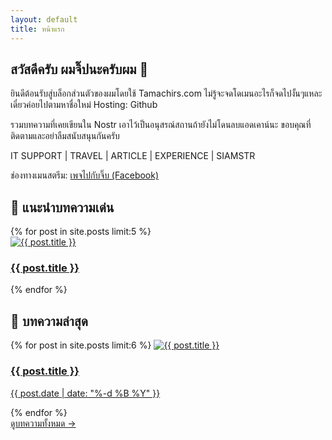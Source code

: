 ```yaml
---
layout: default
title: หน้าแรก
---
```


<div class="max-w-6xl mx-auto px-4 py-10 space-y-12">

  <!-- Intro -->
  <section class="text-center">
    <h1 class="text-3xl font-bold mb-2">สวัสดีครับ ผมจิ๊ปนะครับผม 👋</h1>
    <p class="text-lg text-gray-700">ยินดีต้อนรับสู่บล็อกส่วนตัวของผมโดยใช้ Tamachirs.com ไม่รู้จะจดโดเมนอะไรก็จดไปงั้นๆแหละ เดี๋ยวค่อยไปตามหาชื่อใหม่ Hosting: Github</p> 
    <p class="text-lg text-gray-700">รวมบทความที่เคยเขียนใน Nostr เอาไว้เป็นอนุสรณ์สถานถ้ายังไม่โดนลบแอดเคาน์นะ ขอบคุณที่ติดตามและอย่าลืมสนับสนุนกันครับ</p>
     <p class="text-lg text-gray-700 mt-5">IT SUPPORT | TRAVEL | ARTICLE | EXPERIENCE | SIAMSTR</p>
      <p class="text-sm text-gray-700">ช่องทางเมนสตรีม: <a href="https://www.facebook.com/gowithjib" target="_blank" class="underline text-blue-800">เพจไปกับจิ๊บ (Facebook)</a></p>
    
  </section>


  <!-- Slideshow -->
  <section>
    <h2 class="text-2xl font-semibold mb-4">📸 แนะนำบทความเด่น</h2>
    <div class="relative overflow-hidden rounded-xl shadow">
      <div class="w-full h-64 relative">
        {% for post in site.posts limit:5 %}
          <div class="slide absolute inset-0 transition-opacity duration-700 opacity-0 {% if forloop.first %}opacity-100{% endif %}">
            <a href="{{ post.url | relative_url }}">
              <img src="{{ post.image | default: '/assets/images/default.jpg' }}" alt="{{ post.title }}"
                   class="w-full h-full object-cover rounded-xl" />
              <div class="absolute bottom-0 left-0 bg-black bg-opacity-50 text-white p-4 w-full">
                <h3 class="text-lg font-semibold">{{ post.title }}</h3>
              </div>
            </a>
          </div>
        {% endfor %}
      </div>
    </div>
    <script>
      // Basic slideshow script
      const slides = document.querySelectorAll('.slide');
      let current = 0;
      setInterval(() => {
        slides[current].classList.remove('opacity-100');
        slides[current].classList.add('opacity-0');
        current = (current + 1) % slides.length;
        slides[current].classList.remove('opacity-0');
        slides[current].classList.add('opacity-100');
      }, 5000);
    </script>
  </section>

  <!-- Latest Posts -->
  <section>
    <h2 class="text-2xl font-semibold mb-4">📰 บทความล่าสุด</h2>
    <div class="grid gap-6 sm:grid-cols-1 md:grid-cols-2 lg:grid-cols-3">
      {% for post in site.posts limit:6 %}
        <a href="{{ post.url | relative_url }}" class="block rounded-xl shadow overflow-hidden bg-white hover:shadow-lg transition">
          <img src="{{ post.image | default: '/assets/images/default.jpg' }}" alt="{{ post.title }}" class="w-full h-40 object-cover" />
          <div class="p-4">
            <h3 class="font-semibold text-lg text-gray-900 mb-1">{{ post.title }}</h3>
            <p class="text-sm text-gray-500">{{ post.date | date: "%-d %B %Y" }}</p>
          </div>
        </a>
      {% endfor %}
    </div>
  </section>

  <!-- View All Button -->
  <section class="text-center">
    <a href="/article/" class="inline-block w-full md:w-auto bg-blue-600 hover:bg-blue-700 text-white text-lg font-semibold px-8 py-3 rounded-xl transition">
      ดูบทความทั้งหมด →
    </a>
  </section>

</div>
